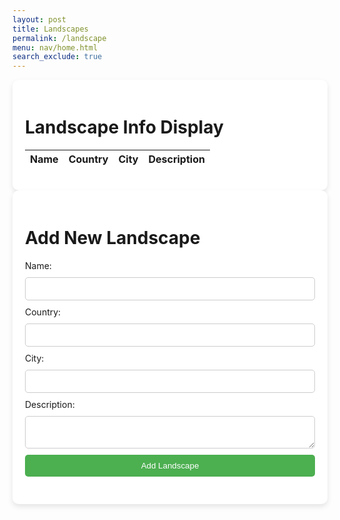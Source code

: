 ```yaml
---
layout: post
title: Landscapes
permalink: /landscape
menu: nav/home.html
search_exclude: true
---
```

<style>
        .container {
            max-width: 800px;
            margin: 0 auto;
            padding: 20px;
            background-color: #fff;
            border-radius: 10px;
            box-shadow: 0 4px 8px rgba(0, 0, 0, 0.1);
        }
        .landscape-item {
            margin-bottom: 20px;
        }
        .landscape-item h2 {
            margin: 0;
            color: #333;
        }
        .landscape-item p {
            margin: 5px 0;
        }
        form {
            display: flex;
            flex-direction: column;
        }
        label, input, textarea, button {
            margin-bottom: 10px;
        }
        input, textarea {
            padding: 10px;
            border: 1px solid #ccc;
            border-radius: 5px;
            width: 100%;
            box-sizing: border-box;
        }
        button {
            background-color: #4CAF50;
            color: white;
            padding: 10px;
            border: none;
            border-radius: 5px;
            cursor: pointer;
            transition: background-color 0.3s ease;
        }
        button:hover {
            background-color: #45a049;
        }
    </style>

<div class="container">
        <h1>Landscape Info Display</h1>
        <table id="demo" class="table">
            <thead>
                <tr>
                    <th>Name</th>
                    <th>Country</th>
                    <th>City</th>
                    <th>Description</th>
                </tr>
            </thead>
            <tbody id="result">
                <!-- JavaScript generated data -->
            </tbody>
        </table>
    </div>

<script>
        const pythonURI = (() => {
            if (location.hostname === "localhost" || location.hostname === "127.0.0.1") {
                return "http://127.0.0.1:8402"; 
            } else {
                return "https://flask2025.nighthawkcodingsociety.com";
            }
        })();

        async function fetchLandscapes() {
            try {
                const response = await fetch(`${pythonURI}/api/landscapes`); 
                if (!response.ok) {
                    throw new Error('Failed to fetch landscapes: ' + response.statusText);
                }
                const landscapeData = await response.json();
                displayLandscapes(landscapeData);
            } catch (error) {
                console.error('Error fetching landscapes:', error);
            }
        }

        function displayLandscapes(landscapeData) {
            const resultContainer = document.getElementById('result');
            resultContainer.innerHTML = ''; // Clear previous content

         landscapeData.forEach(landscape => {
                const tr = document.createElement('tr');
                const name = document.createElement('td');
                const country = document.createElement('td');
                const city = document.createElement('td');
                const description = document.createElement('td');
                name.innerHTML = landscape.name; 
                country.innerHTML = landscape.country; 
                city.innerHTML = landscape.city; 
                description.innerHTML = landscape.description; 
                tr.appendChild(name);
                tr.appendChild(country);
                tr.appendChild(city);
                tr.appendChild(description);
                resultContainer.appendChild(tr);
            });
        }

        // Fetch and display landscapes when the page loads
        fetchLandscapes();
    </script>

<div class="container">
        <h1>Add New Landscape</h1>
        <form id="landscapeForm">
        <label for="name">Name:</label>
        <input type="text" id="name" name="name" required>
        <label for="country">Country:</label>
        <input type="text" id="country" name="country" required>
        <label for="city">City:</label>
        <input type="text" id="city" name="city" required>
        <label for="description">Description:</label>
        <textarea id="description" name="description" required></textarea>
        <button type="submit">Add Landscape</button>
        </form>
    </div>

<script>
        document.getElementById('landscapeForm').addEventListener('submit', async function(event) {
            event.preventDefault();

            const formData = {
                name: document.getElementById('name').value,
                country: document.getElementById('country').value,
                city: document.getElementById('city').value,
                description: document.getElementById('description').value
            };

            try {
                const response = await fetch(`${pythonURI}/api/landscapes`, {
                    method: 'POST',
                    headers: {
                        'Content-Type': 'application/json'
                    },
                    body: JSON.stringify(formData)
                });

                if (response.ok) {
                    alert('Landscape added successfully!');
                    document.getElementById('landscapeForm').reset();
                } else {
                    alert('Failed to add landscape.');
                }
            } catch (error) {
                console.error('Error:', error);
                alert('An error occurred while adding the landscape.');
            }
        });
    </script>
